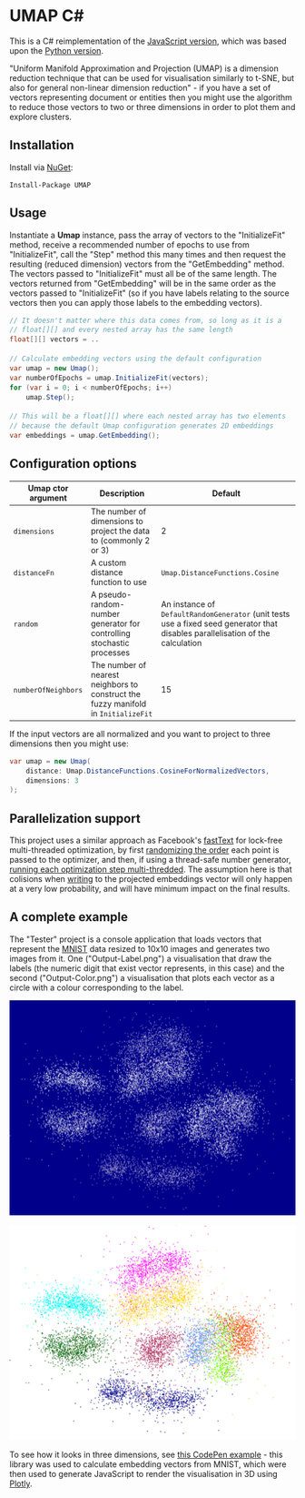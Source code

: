 # UMAP C#

This is a C# reimplementation of the [JavaScript version](https://github.com/PAIR-code/umap-js), which was based upon the [Python version](https://github.com/lmcinnes/umap).

"Uniform Manifold Approximation and Projection (UMAP) is a dimension reduction technique that can be used for visualisation similarly to t-SNE, but also for general non-linear dimension reduction" - if you have a set of vectors representing document or entities then you might use the algorithm to reduce those vectors to two or three dimensions in order to plot them and explore clusters.

## Installation

Install via [NuGet](https://www.nuget.org/packages/UMAP):

```
Install-Package UMAP
```

## Usage

Instantiate a **Umap** instance, pass the array of vectors to the "InitializeFit" method, receive a recommended number of epochs to use from "InitializeFit", call the "Step" method this many times and then request the resulting (reduced dimension) vectors from the "GetEmbedding" method. The vectors passed to "InitializeFit" must all be of the same length. The vectors returned from "GetEmbedding" will be in the same order as the vectors passed to "InitializeFit" (so if you have labels relating to the source vectors then you can apply those labels to the embedding vectors).

```csharp
// It doesn't matter where this data comes from, so long as it is a
// float[][] and every nested array has the same length
float[][] vectors = ..

// Calculate embedding vectors using the default configuration
var umap = new Umap();
var numberOfEpochs = umap.InitializeFit(vectors);
for (var i = 0; i < numberOfEpochs; i++)
	umap.Step();

// This will be a float[][] where each nested array has two elements
// because the default Umap configuration generates 2D embeddings
var embeddings = umap.GetEmbedding();
```

## Configuration options

| Umap ctor argument   | Description                                                                        | Default                                                                                                                         |
| -------------------- | ---------------------------------------------------------------------------------- | ------------------------------------------------------------------------------------------------------------------------------- |
| `dimensions`         | The number of dimensions to project the data to (commonly 2 or 3)                  | 2                                                                                                                               |
| `distanceFn`         | A custom distance function to use                                                  | `Umap.DistanceFunctions.Cosine`                                                                                                 |
| `random`             | A pseudo-random-number generator for controlling stochastic processes              | An instance of `DefaultRandomGenerator` (unit tests use a fixed seed generator that disables parallelisation of the calculation |
| `numberOfNeighbors`  | The number of nearest neighbors to construct the fuzzy manifold in `InitializeFit` | 15                                                                                                                              |

If the input vectors are all normalized and you want to project to three dimensions then you might use:

```csharp
var umap = new Umap(
	distance: Umap.DistanceFunctions.CosineForNormalizedVectors,
	dimensions: 3
);
```
## Parallelization support

This project uses a similar approach as Facebook's [fastText](https://github.com/facebookresearch/fastText) for lock-free multi-threaded optimization, by first [randomizing the order](https://github.com/curiosity-ai/umap-csharp/blob/ac636d76110f7cf8946976174c01a5609e0601eb/UMAP/Umap.cs#L291) each point is passed to the optimizer, and then, if using a thread-safe number generator, [running each optimization step multi-thredded](https://github.com/curiosity-ai/umap-csharp/blob/ac636d76110f7cf8946976174c01a5609e0601eb/UMAP/Umap.cs#L403). The assumption here is that colisions when [writing](https://github.com/curiosity-ai/umap-csharp/blob/ac636d76110f7cf8946976174c01a5609e0601eb/UMAP/Umap.cs#L424) to the projected embeddings vector will only happen at a very low probability, and will have minimum impact on the final results. 

## A complete example

The "Tester" project is a console application that loads vectors that represent the [MNIST](http://yann.lecun.com/exdb/mnist/) data resized to 10x10 images and generates two images from it. One ("Output-Label.png") a visualisation that draw the labels (the numeric digit that exist vector represents, in this case) and the second ("Output-Color.png") a visualisation that plots each vector as a circle with a colour corresponding to the label.

![Text-labelled output](Output-Label.png)

![Color-labelled output](Output-Color.png)

To see how it looks in three dimensions, see [this CodePen example](https://codepen.io/anon/pen/XLamda) - this library was used to calculate embedding vectors from MNIST, which were then used to generate JavaScript to render the visualisation in 3D using [Plotly](https://plot.ly/javascript/).
